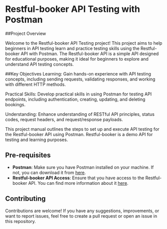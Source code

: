 # Restful-booker API Testing with Postman

##Project Overview

Welcome to the Restful-booker API Testing project! This project aims to help beginners in API testing learn and practice testing skills using the Restful-booker API with Postman. The Restful-booker API is a simple API designed for educational purposes, making it ideal for beginners to explore and understand API testing concepts.

##Key Objectives
Learning: Gain hands-on experience with API testing concepts, including sending requests, validating responses, and working with different HTTP methods.

Practical Skills: Develop practical skills in using Postman for testing API endpoints, including authentication, creating, updating, and deleting bookings.

Understanding: Enhance understanding of RESTful API principles, status codes, request headers, and request/response payloads.

This project manual outlines the steps to set up and execute API testing for the Restful-booker API using Postman. Restful-booker is a demo API for testing and learning purposes.

## Pre-requisites

- **Postman**: Make sure you have Postman installed on your machine. If not, you can download it from [here](https://www.postman.com/downloads/).
- **Restful-booker API Access**: Ensure that you have access to the Restful-booker API. You can find more information about it [here](https://restful-booker.herokuapp.com/).



## Contributing

Contributions are welcome! If you have any suggestions, improvements, or want to report issues, feel free to create a pull request or open an issue in this repository.


